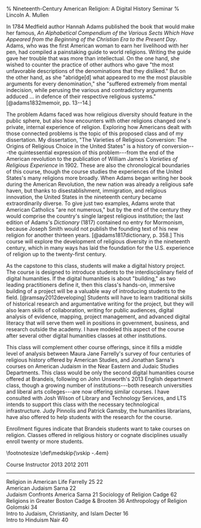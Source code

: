 % Nineteenth-Century American Religion: A Digital History Seminar
% Lincoln A. Mullen

In 1784 Medfield author Hannah Adams published the book that would make 
her famous, *An Alphabetical Compendium of the Various Sects Which Have 
Appeared from the Beginning of the Christian Era to the Present Day*. 
Adams, who was the first American woman to earn her livelihood with her 
pen, had compiled a painstaking guide to world religions. Writing the 
guide gave her trouble that was more than intellectual. On the one hand, 
she wished to counter the practice of other authors who gave "the most 
unfavorable descriptions of the denominations that they disliked." But 
on the other hand, as she "abridge[d] what appeared to me the most 
plausible arguments for every denomination," she "suffered extremely 
from mental indecision, while perusing the various and contradictory 
arguments adduced ... in defence of their respective religious systems." 
[@adams1832memoir, pp. 13--14.]

The problem Adams faced was how religious diversity should feature in
the public sphere, but also how encounters with other religions changed
one's private, internal experience of religion. Exploring how Americans
dealt with those connected problems is the topic of this proposed class
and of my dissertation. My dissertation, "The Varieties of Religious
Conversion: The Origins of Religious Choice in the United States" is a
history of conversion---the quintessential expression of this
problem---from the end of the American revolution to the publication of
William James's *Varieties of Religious Experience* in 1902. These are
also the chronological boundaries of this course, though the course
studies the experiences of the United States's many religions more
broadly. When Adams began writing her book during the American
Revolution, the new nation was already a religious safe haven, but
thanks to disestablishment, immigration, and religious innovation, the
United States in the nineteenth century became extraordinarily diverse.
To give just two examples, Adams wrote that American Catholics "are not
numerous," but by the end of the century they would comprise the
country's single largest religious institution; the last edition of
Adams's *Dictionary* (1817) contained no entry for Mormonism, because
Joseph Smith would not publish the founding text of his new religion for
another thirteen years. [@adams1817dictionary, p. 358.] This course will
explore the development of religious diversity in the nineteenth
century, which in many ways has laid the foundation for the U.S.
experience of religion up to the twenty-first century.

As the capstone to this class, students will make a digital history
project. The course is designed to introduce students to the
interdisciplinary field of digital humanities. If the digital humanities
is about "building," as two leading practitioners define it, then this
class's hands-on, immersive building of a project will be a valuable way
of introducing students to the field. [@ramsay2012developing] Students
will have to learn traditional skills of historical research and
argumentative writing for the project, but they will also learn skills
of collaboration, writing for public audiences, digital analysis of
evidence, mapping, project management, and advanced digital literacy
that will serve them well in positions in government, business, and
research outside the academy. I have modeled this aspect of the course
after several other digital humanities classes at other institutions.

This class will complement other course offerings, since it fills a
middle level of analysis between Maura Jane Farrelly's survey of four
centuries of religious history offered by American Studies, and Jonathan
Sarna's courses on American Judaism in the Near Eastern and Judaic
Studies Departments. This class would be only the second digital
humanities course offered at Brandeis, following on John Unsworth's 2013
English department class, though a growing number of institutions---both
research universities and liberal arts colleges---are now offering
similar courses. I have consulted with Josh Wilson of Library and
Technology Services, and LTS intends to support this class with the
necessary technological infrastructure. Judy Pinnolis and Patrick
Gamsby, the humanities librarians, have also offered to help students
with the research for the course.

Enrollment figures indicate that Brandeis students want to take courses 
on religion. Classes offered in religious history or cognate disciplines 
usually enroll twenty or more students.

\footnotesize
\def\medskip{\vskip -.4em}

  Course                                      Instructor         2013   2012   2011
  ------------------------------------------- ----------------- ------ ------ ------
  Religion in American Life                   Farrelly            25     22   
  American Judaism                            Sarna                      22   
  Judaism Confronts America                   Sarna                             21
  Sociology of Religion                       Cadge               62          
  Religions in Greater Boston                 Cadge & Brooten                   36
  Anthropology of Religion                    Golomski            34          
  Intro to Judaism, Christianity, and Islam   Decter              16          
  Intro to Hinduism                           Nair                       40   



